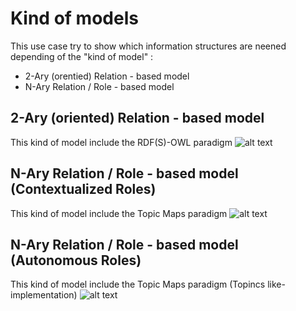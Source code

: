 Kind of models
==

This use case try to show which information structures are neened depending of the "kind of model" :
* 2-Ary (orentied) Relation - based model
* N-Ary Relation / Role - based model

2-Ary (oriented) Relation - based model
-
This kind of model include the RDF(S)-OWL paradigm
![alt text](https://github.com/iPlumb3r/KeQuarks/blob/master/images/KindOfModels_0.png)

N-Ary Relation / Role - based model (Contextualized Roles)
-
This kind of model include the Topic Maps paradigm
![alt text](https://github.com/iPlumb3r/KeQuarks/blob/master/images/KindOfModels_1.png)

N-Ary Relation / Role - based model (Autonomous Roles)
-
This kind of model include the Topic Maps paradigm (Topincs like-implementation)
![alt text](https://github.com/iPlumb3r/KeQuarks/blob/master/images/KindOfModels_2.png)
